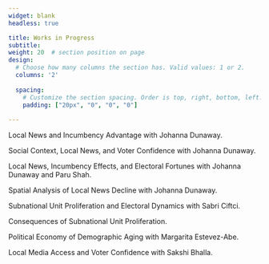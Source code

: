 ```yaml
---
widget: blank
headless: true

title: Works in Progress
subtitle:
weight: 20  # section position on page
design:
  # Choose how many columns the section has. Valid values: 1 or 2.
  columns: '2'
  
  spacing:
    # Customize the section spacing. Order is top, right, bottom, left.
    padding: ["20px", "0", "0", "0"]  
  
---
```


Local News and Incumbency Advantage with Johanna Dunaway.

Social Context, Local News, and Voter Confidence with Johanna Dunaway.

Local News, Incumbency Effects, and Electoral Fortunes with Johanna Dunaway and Paru Shah.

Spatial Analysis of Local News Decline with Johanna Dunaway.

Subnational Unit Proliferation and Electoral Dynamics with Sabri Ciftci.

Consequences of Subnational Unit Proliferation.

Political Economy of Demographic Aging with Margarita Estevez-Abe.

Local Media Access and Voter Confidence with Sakshi Bhalla.

